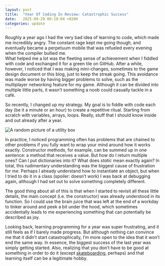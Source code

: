 ```yaml
---
layout: post
title:  "Year Of Coding In Review: Catastrophic Success"
date:   2025-09-29 00:10:04 +0200
categories: update 
---
```

Roughly a year ago I had the very bad idea of learning to code, which made me incredibly angry. The constant rage kept me going though, and eventually became a perpetuum mobile that was refueled every evening when the compiler bullied me.  
What helped me a lot was the fleeting sense of achievement when I fiddled with code and exchanged it for a green tile on GitHub. After a while, however, I noticed that I was making mini-changes, sometimes to the game design document or this blog, just to keep the streak going. This avoidance was made worse by having bigger problems to solve, such as the multiplayer networking feature for my game. Although it can be divided into multiple little parts, it wasn’t something a noob could casually tackle in a café.  

So recently, I changed up my strategy. My goal is to fiddle with code each day (be it a minute or an hour) to create a repetitive ritual. Starting from scratch with variables, arrays, loops. Really, stuff that I should know inside and out already after a year.  

![A random picture of a utility box](https://live.staticflickr.com/65535/54753278608_c515d470e3_b.jpg)

In practice, I noticed programming often has problems that are chained to other problems if you fully want to wrap your mind around how it works exactly. Constructor methods, for example, can be summed up in one sentence: a method that receives a value. But how do I return multiple ones? Can I put dictionaries into it? What does *static* mean exactly again? In total, this rudimentary understanding was the biggest cause of frustration for me. Perhaps I already understand how to instantiate an object, but when I tried to do it in a class (spoiler: doesn’t work) I was back at debugging again, although I had set out to solve something completely different.  

The good thing about all of this is that when I started to revisit all these little details, the main concept (i.e. the constructor) was already understood in its function. So I could use the brain juice that was left at the end of a workday to tinker around and peek a bit under the hood, which sometimes accidentally leads to me experiencing something that can potentially be described as joy.  

Looking back, learning programming for a year was super frustrating, and it still feels as if I barely made progress. But although nothing can convince me that it didn’t start catastrophically, I’m more open to the idea that it won’t end the same way. In essence, the biggest success of the last year was simply getting started. Also, realizing that you don’t have to be good at something in order to do it (except [skateboarding](https://lemonspurple.github.io/update/projects/2025/08/07/concussion-leading-to-multiplayer-framework-evaluation.html), perhaps) and that learning itself can be a legitimate hobby.
